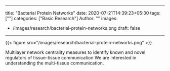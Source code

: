 
---
title: "Bacterial Protein Networks"
date: 2020-07-21T14:39:23+05:30
tags: [""]
categories: ["Basic Research"]
Author: ""
images:
  - /images/research/bacterial-protein-networks.png
draft: false
---

{{< figure src="/images/research/bacterial-protein-networks.png" >}}


Multilayer network centrality measures to identify known and novel regulators of tissue-tissue communication
We are interested in understanding the multi-tissue communication. 